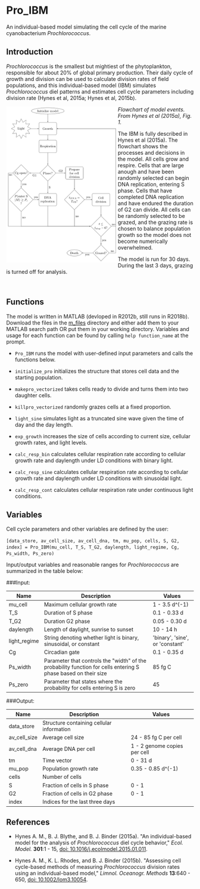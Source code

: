 # Pro_IBM
An individual-based model simulating the cell cycle of the marine cyanobacterium *Prochlorococcus*.

## Introduction

*Prochlorococcus* is the smallest but mightiest of the phytoplankton, responsible for about 20% of global primary production. Their daily cycle of growth and division can be used to calculate division rates of field populations, and this individual-based model (IBM) simulates *Prochlorococcus* diel patterns and estimates cell cycle parameters including division rate (Hynes et al, 2015a; Hynes et al, 2015b).

<img src = https://github.com/ANetTow/Pro_IBM/blob/master/Pro_IBM_flowchart.png title="Pro IBM Flowchart" align="left" style="float" width="300">*Flowchart of model events.  From Hynes et al (2015a), Fig. 1.*

The IBM is fully described in Hynes et al (2015a). The flowchart shows the processes and decisions in the model.  All cells grow and respire.  Cells that are large anough and have been randomly selected can begin DNA replication, entering S phase.  Cells that have completed DNA replication and have endured the duration of G2 can divide. All cells can be randomly selected to be grazed, and the grazing rate is chosen to balance population growth so the model does not become numerically overwhelmed.  

The model is run for 30 days.  During the last 3 days, grazing is turned off for analysis.

<br clear="left"/>

## Functions

The model is written in MATLAB (devloped in R2012b, still runs in R2018b).  Download the files in the [m_files](https://github.com/ANetTow/Pro_IBM/tree/master/m_files) directory and either add them to your MATLAB search path OR put them in your working directory.  Variables and usage for each function can be found by calling `help function_name` at the prompt.

* `Pro_IBM` runs the model with user-defined input parameters and calls the functions below.

* `initialize_pro` initializes the structure that stores cell data and the starting population.

* `makepro_vectorized` takes cells ready to divide and turns them into two daughter cells.

* `killpro_vectorized` randomly grazes cells at a fixed proportion.

* `light_sine` simulates light as a truncated sine wave given the time of day and the day length.

* `exp_growth` increases the size of cells according to current size, cellular growth rates, and light levels.

* `calc_resp_bin` calculates cellular respiration rate according to cellular growth rate and daylength under LD conditions with binary light.

* `calc_resp_sine` calculates cellular respiration rate according to cellular growth rate and daylength under LD conditions with sinusoidal light.

* `calc_resp_cont` calculates cellular respiration rate under continuous light conditions.

## Variables

Cell cycle parameters and other variables are defined by the user:  

`[data_store, av_cell_size, av_cell_dna, tm, mu_pop, cells, S, G2, index] = Pro_IBM(mu_cell, T_S, T_G2, daylength, light_regime, Cg, Ps_width, Ps_zero)`

Input/output variables and reasonable ranges for *Prochlorococcus* are summarized in the table below:

###Input:

|Name|    Description|                  Values |
|---|     ---|                          ---|
|mu_cell| Maximum cellular growth rate| 1 - 3.5 d^(-1)|
|T_S|     Duration of S phase|          0.1 - 0.33 d|
|T_G2|    Duration G2 phase|            0.05 - 0.30 d|
|daylength|Length of daylight, sunrise to sunset|10 - 14 h|
|light_regime|String denoting whether light is binary, sinusoidal, or constant| 'binary', 'sine', or 'constant'|
|Cg|      Circadian gate|               0.1 - 0.35 d|
|Ps_width|Parameter that controls the "width" of the probability function for cells entering S phase based on their size| 85 fg C|
|Ps_zero|Parameter that states where the probability for cells entering S is zero|45|

###Output:

|Name|        Description|                              Values |
|---|         ---|                                      ---|
|data_store|  Structure containing cellular information|  |
|av_cell_size|Average cell size|                        24 - 85 fg C per cell|
|av_cell_dna| Average DNA per cell|                     1 - 2 genome copies per cell|
|tm|          Time vector|                              0 - 31 d|
|mu_pop|      Population growth rate |                  0.35 - 0.85 d^(-1)|
|cells|       Number of cells|                          |
|S|           Fraction of cells in S phase|             0 - 1|
|G2|          Fraction of cells in G2 phase|            0 - 1|
|index|       Indices for the last three days|          |

## References

- Hynes A. M., B. J. Blythe, and B. J. Binder (2015a).  "An individual-based model for the analysis of *Prochlorococcus* diel cycle behavior," *Ecol. Model.* **301**:1 - 15, [doi: 10.1016/j.ecolmodel.2015.01.011](https://doi.org/10.1016/j.ecolmodel.2015.01.011).

- Hynes A. M., K. L. Rhodes, and B. J. Binder (2015b).  "Assessing cell cycle-based methods of measuring *Prochlorococcus* division rates using an individual-based model," *Limnol. Oceanogr. Methods* **13**:640 - 650, [doi: 10.1002/lom3.10054]( https://doi.org/10.1002/lom3.10054).
